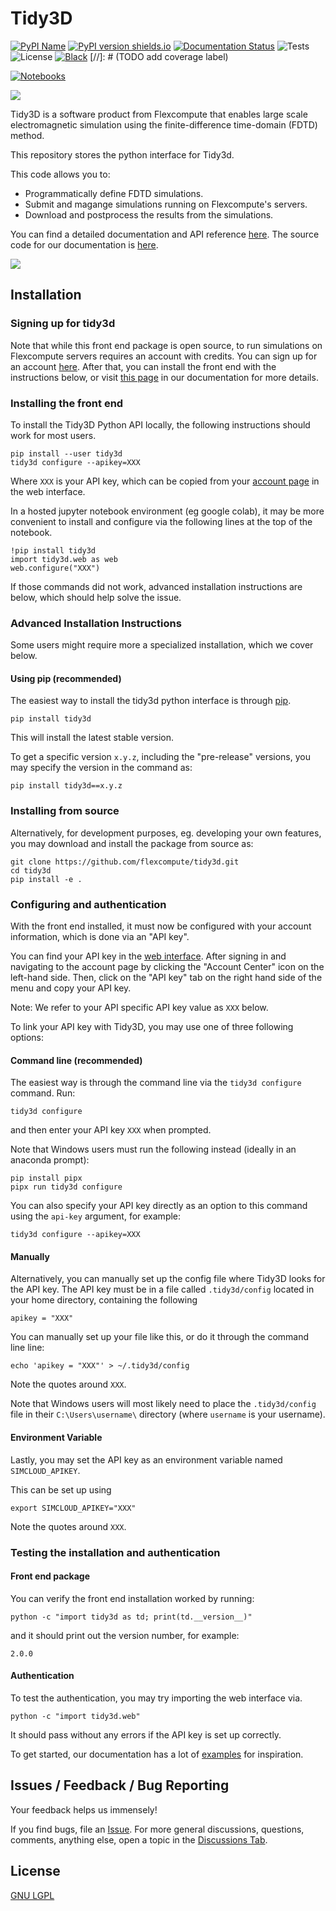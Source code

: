 # Tidy3D
[![PyPI
Name](https://img.shields.io/badge/pypi-tidy3d-blue?style=for-the-badge)](https://pypi.python.org/pypi/tidy3d)
[![PyPI version shields.io](https://img.shields.io/pypi/v/tidy3d.svg?style=for-the-badge)](https://pypi.python.org/pypi/tidy3d/)
[![Documentation Status](https://readthedocs.com/projects/flexcompute-tidy3ddocumentation/badge/?version=latest&style=for-the-badge)](https://flexcompute-tidy3ddocumentation.readthedocs-hosted.com/?badge=latest)
![Tests](https://img.shields.io/github/actions/workflow/status/flexcompute/tidy3d/run_tests.yml?style=for-the-badge)
![License](https://img.shields.io/github/license/flexcompute/tidy3d?style=for-the-badge)
[![Black](https://img.shields.io/badge/code%20style-black-000000.svg?style=for-the-badge)](https://github.com/psf/black)
[//]: # (TODO add coverage label)

[![Notebooks](https://img.shields.io/badge/Demo-Live%20notebooks-8A2BE2?style=for-the-badge)](https://github.com/flexcompute/tidy3d-notebooks)

![](https://raw.githubusercontent.com/flexcompute/tidy3d/main/img/Tidy3D-logo.svg)

Tidy3D is a software product from Flexcompute that enables large scale electromagnetic simulation using the finite-difference time-domain (FDTD) method.

This repository stores the python interface for Tidy3d.

This code allows you to:
* Programmatically define FDTD simulations.
* Submit and magange simulations running on Flexcompute's servers.
* Download and postprocess the results from the simulations.

You can find a detailed documentation and API reference [here](https://docs.flexcompute.com/projects/tidy3d/en/stable/).
The source code for our documentation is [here](https://github.com/flexcompute-readthedocs/tidy3d-docs).

![](https://raw.githubusercontent.com/flexcompute/tidy3d/main/img/snippet.png)

## Installation

### Signing up for tidy3d

Note that while this front end package is open source, to run simulations on Flexcompute servers requires an account with credits.
You can sign up for an account [here](https://tidy3d.simulation.cloud/signup).
After that, you can install the front end with the instructions below, or visit [this page](https://docs.flexcompute.com/projects/tidy3d/en/stable/install.html) in our documentation for more details.

### Installing the front end 

To install the Tidy3D Python API locally, the following instructions should work for most users.

```
pip install --user tidy3d
tidy3d configure --apikey=XXX
```

Where `XXX` is your API key, which can be copied from your [account page](https://tidy3d.simulation.cloud/account) in the web interface.

In a hosted jupyter notebook environment (eg google colab), it may be more convenient to install and configure via the following lines at the top of the notebook.

```
!pip install tidy3d
import tidy3d.web as web
web.configure("XXX")
```

If those commands did not work, advanced installation instructions are below, which should help solve the issue.

### Advanced Installation Instructions

Some users might require more a specialized installation, which we cover below.

#### Using pip (recommended)

The easiest way to install the tidy3d python interface is through [pip](https://pypi.org/project/tidy3d/).

```
pip install tidy3d
```

This will install the latest stable version.

To get a specific version `x.y.z`, including the "pre-release" versions, you may specify the version in the command as:

```
pip install tidy3d==x.y.z
```

### Installing from source

Alternatively, for development purposes, eg. developing your own features, you may download and install the package from source as:

```
git clone https://github.com/flexcompute/tidy3d.git
cd tidy3d
pip install -e .
```

### Configuring and authentication

With the front end installed, it must now be configured with your account information, which is done via an "API key".

You can find your API key in the [web interface](http://tidy3d.simulation.cloud). After signing in and navigating to the account page by clicking the "Account Center" icon on the left-hand side. Then, click on the "API key" tab on the right hand side of the menu and copy your API key.

Note: We refer to your API specific API key value as `XXX` below.

To link your API key with Tidy3D, you may use one of three following options:

#### Command line (recommended)

The easiest way is through the command line via the `tidy3d configure` command. Run:

```
tidy3d configure
```

and then enter your API key `XXX` when prompted.

Note that Windows users must run the following instead (ideally in an anaconda prompt):

```
pip install pipx
pipx run tidy3d configure
```

You can also specify your API key directly as an option to this command using the `api-key` argument, for example:

```
tidy3d configure --apikey=XXX
```

#### Manually

Alternatively, you can manually set up the config file where Tidy3D looks for the API key. The API key must be in a file called `.tidy3d/config` located in your home directory, containing the following

```
apikey = "XXX"
```

You can manually set up your file like this, or do it through the command line line:

``echo 'apikey = "XXX"' > ~/.tidy3d/config``

Note the quotes around `XXX`.

Note that Windows users will most likely need to place the `.tidy3d/config` file in their `C:\Users\username\` directory (where `username` is your username).

#### Environment Variable

Lastly, you may set the API key as an environment variable named `SIMCLOUD_APIKEY`.

This can be set up using

``export SIMCLOUD_APIKEY="XXX"``

Note the quotes around `XXX`.

### Testing the installation and authentication

#### Front end package

You can verify the front end installation worked by running:

```
python -c "import tidy3d as td; print(td.__version__)"
```

and it should print out the version number, for example:

```
2.0.0
```

#### Authentication

To test the authentication, you may try importing the web interface via.

```
python -c "import tidy3d.web"
```

It should pass without any errors if the API key is set up correctly.

To get started, our documentation has a lot of [examples](https://docs.flexcompute.com/projects/tidy3d/en/latest/examples.html) for inspiration.

## Issues / Feedback / Bug Reporting

Your feedback helps us immensely!

If you find bugs, file an [Issue](https://github.com/flexcompute/tidy3d/issues).
For more general discussions, questions, comments, anything else, open a topic in the [Discussions Tab](https://github.com/flexcompute/tidy3d/discussions).

## License

[GNU LGPL](https://github.com/flexcompute/tidy3d/blob/main/LICENSE)
